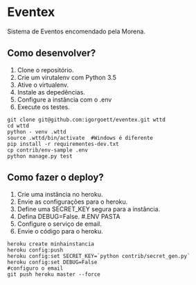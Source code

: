 # Eventex

Sistema de Eventos encomendado pela Morena.

## Como desenvolver?

1. Clone o repositório.
2. Crie um virutalenv com Python 3.5
3. Ative o virtualenv.
4. Instale as depedências.
5. Configure a instância com o .env
6. Execute os testes.

``` console
git clone git@github.com:igorgoett/eventex.git wttd
cd wttd
python - venv .wttd
source .wttd/bin/activate  #Windows é diferente
pip install -r requirementes-dev.txt
cp contrib/env-sample .env
python manage.py test
```
## Como fazer o deploy?

1. Crie uma instância no heroku.
2. Envie as configurações para o heroku.
3. Define uma SECRET_KEY segura para a instância.
4. Defina DEBUG=False. #.ENV PASTA
5. Configure o serviço de email.
6. Envie o código para o heroku.

```console
heroku create minhainstancia
heroku config:push
heroku config:set SECRET_KEY=`python contrib/secret_gen.py`
heroku config:set DEBUG=False
#configuro o email
git push heroku master --force
```